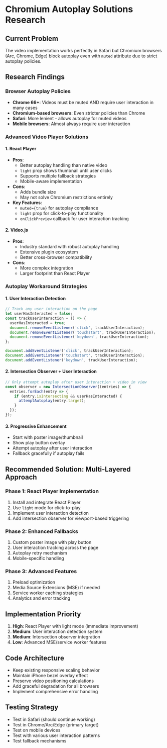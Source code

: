 # Chromium Autoplay Solutions Research

## Current Problem
The video implementation works perfectly in Safari but Chromium browsers (Arc, Chrome, Edge) block autoplay even with `muted` attribute due to strict autoplay policies.

## Research Findings

### Browser Autoplay Policies
- **Chrome 66+**: Videos must be muted AND require user interaction in many cases
- **Chromium-based browsers**: Even stricter policies than Chrome
- **Safari**: More lenient - allows autoplay for muted videos
- **Mobile browsers**: Almost always require user interaction

### Advanced Video Player Solutions

#### 1. React Player
- **Pros**: 
  - Better autoplay handling than native video
  - `light` prop shows thumbnail until user clicks
  - Supports multiple fallback strategies
  - Mobile-aware implementation
- **Cons**: 
  - Adds bundle size
  - May not solve Chromium restrictions entirely
- **Key Features**:
  - `muted={true}` for autoplay compliance
  - `light` prop for click-to-play functionality
  - `onClickPreview` callback for user interaction tracking

#### 2. Video.js
- **Pros**:
  - Industry standard with robust autoplay handling
  - Extensive plugin ecosystem
  - Better cross-browser compatibility
- **Cons**:
  - More complex integration
  - Larger footprint than React Player

### Autoplay Workaround Strategies

#### 1. User Interaction Detection
```javascript
// Track any user interaction on the page
let userHasInteracted = false;
const trackUserInteraction = () => {
  userHasInteracted = true;
  document.removeEventListener('click', trackUserInteraction);
  document.removeEventListener('touchstart', trackUserInteraction);
  document.removeEventListener('keydown', trackUserInteraction);
};

document.addEventListener('click', trackUserInteraction);
document.addEventListener('touchstart', trackUserInteraction);  
document.addEventListener('keydown', trackUserInteraction);
```

#### 2. Intersection Observer + User Interaction
```javascript
// Only attempt autoplay after user interaction + video in view
const observer = new IntersectionObserver((entries) => {
  entries.forEach(entry => {
    if (entry.isIntersecting && userHasInteracted) {
      attemptAutoplay(entry.target);
    }
  });
});
```

#### 3. Progressive Enhancement
- Start with poster image/thumbnail
- Show play button overlay
- Attempt autoplay after user interaction
- Fallback gracefully if autoplay fails

## Recommended Solution: Multi-Layered Approach

### Phase 1: React Player Implementation
1. Install and integrate React Player
2. Use `light` mode for click-to-play
3. Implement user interaction detection
4. Add intersection observer for viewport-based triggering

### Phase 2: Enhanced Fallbacks
1. Custom poster image with play button
2. User interaction tracking across the page  
3. Autoplay retry mechanism
4. Mobile-specific handling

### Phase 3: Advanced Features
1. Preload optimization
2. Media Source Extensions (MSE) if needed
3. Service worker caching strategies
4. Analytics and error tracking

## Implementation Priority
1. **High**: React Player with light mode (immediate improvement)
2. **Medium**: User interaction detection system
3. **Medium**: Intersection observer integration  
4. **Low**: Advanced MSE/service worker features

## Code Architecture
- Keep existing responsive scaling behavior
- Maintain iPhone bezel overlay effect
- Preserve video positioning calculations
- Add graceful degradation for all browsers
- Implement comprehensive error handling

## Testing Strategy
- Test in Safari (should continue working)
- Test in Chrome/Arc/Edge (primary target)
- Test on mobile devices
- Test with various user interaction patterns
- Test fallback mechanisms
